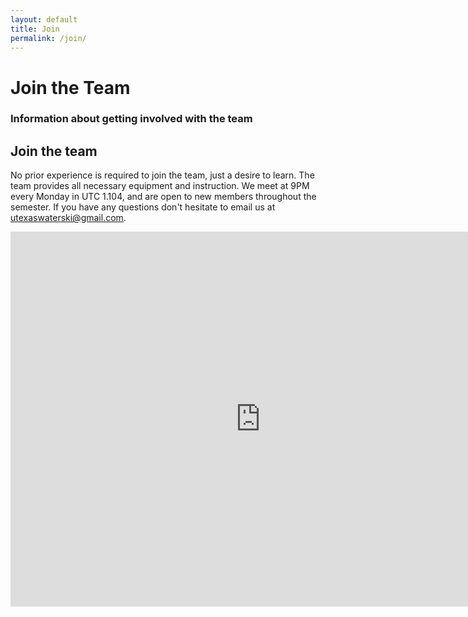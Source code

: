 ```yaml
---
layout: default
title: Join
permalink: /join/
---
```

<div class="join">
  <div class="page-head" style="background-image:url({{site.url}}/assets/images/frameswitch.jpg)">
    <div class="head-content">
      <h1>Join the Team</h1>
      <h3>Information about getting involved with the team</h3>
    </div>
  </div>
  <div class="container">
    <div class="page-section">
      <h2>Join the team</h2>
      <p>
      No prior experience is required to join the team, just a desire to learn. The team provides all necessary equipment and instruction. We meet at 9PM every Monday in UTC 1.104, and are open to new members throughout the semester. If you have any questions don't hesitate to email us at <a href="mailto:utexaswaterski@gmail.com" target="_blank">utexaswaterski@gmail.com</a>. 
      </p>
    </div>
    <div class="google-cal">
      <iframe src="https://calendar.google.com/calendar/embed?src=utexaswaterski%40gmail.com&ctz=America/Chicago" style="border: 0" width="800" height="600" frameborder="0" scrolling="no"></iframe>
    </div>
  </div>
</div>

